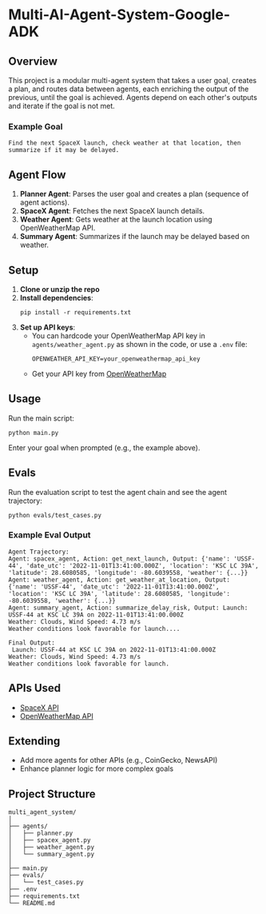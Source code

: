 # Multi-AI-Agent-System-Google-ADK

## Overview
This project is a modular multi-agent system that takes a user goal, creates a plan, and routes data between agents, each enriching the output of the previous, until the goal is achieved. Agents depend on each other's outputs and iterate if the goal is not met.

### Example Goal
```
Find the next SpaceX launch, check weather at that location, then summarize if it may be delayed.
```

## Agent Flow
1. **Planner Agent**: Parses the user goal and creates a plan (sequence of agent actions).
2. **SpaceX Agent**: Fetches the next SpaceX launch details.
3. **Weather Agent**: Gets weather at the launch location using OpenWeatherMap API.
4. **Summary Agent**: Summarizes if the launch may be delayed based on weather.

## Setup
1. **Clone or unzip the repo**
2. **Install dependencies**:
   ```
   pip install -r requirements.txt
   ```
3. **Set up API keys**:
   - You can hardcode your OpenWeatherMap API key in `agents/weather_agent.py` as shown in the code, or use a `.env` file:
     ```
     OPENWEATHER_API_KEY=your_openweathermap_api_key
     ```
   - Get your API key from [OpenWeatherMap](https://openweathermap.org/api)

## Usage
Run the main script:
```
python main.py
```
Enter your goal when prompted (e.g., the example above).

## Evals
Run the evaluation script to test the agent chain and see the agent trajectory:
```
python evals/test_cases.py
```

### Example Eval Output
```
Agent Trajectory:
Agent: spacex_agent, Action: get_next_launch, Output: {'name': 'USSF-44', 'date_utc': '2022-11-01T13:41:00.000Z', 'location': 'KSC LC 39A', 'latitude': 28.6080585, 'longitude': -80.6039558, 'weather': {...}}
Agent: weather_agent, Action: get_weather_at_location, Output: {'name': 'USSF-44', 'date_utc': '2022-11-01T13:41:00.000Z', 'location': 'KSC LC 39A', 'latitude': 28.6080585, 'longitude': -80.6039558, 'weather': {...}}
Agent: summary_agent, Action: summarize_delay_risk, Output: Launch: USSF-44 at KSC LC 39A on 2022-11-01T13:41:00.000Z
Weather: Clouds, Wind Speed: 4.73 m/s
Weather conditions look favorable for launch....

Final Output:
 Launch: USSF-44 at KSC LC 39A on 2022-11-01T13:41:00.000Z
Weather: Clouds, Wind Speed: 4.73 m/s
Weather conditions look favorable for launch.
```

## APIs Used
- [SpaceX API](https://github.com/r-spacex/SpaceX-API)
- [OpenWeatherMap API](https://openweathermap.org/api)

## Extending
- Add more agents for other APIs (e.g., CoinGecko, NewsAPI)
- Enhance planner logic for more complex goals

## Project Structure
```
multi_agent_system/
│
├── agents/
│   ├── planner.py
│   ├── spacex_agent.py
│   ├── weather_agent.py
│   └── summary_agent.py
│
├── main.py
├── evals/
│   └── test_cases.py
├── .env 
├── requirements.txt
└── README.md
```
